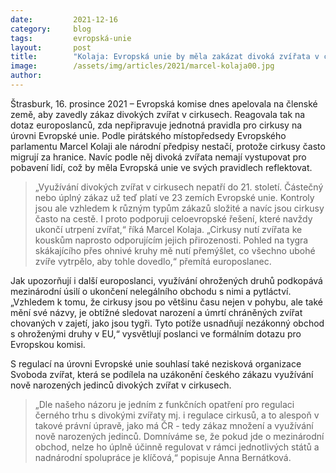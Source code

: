 ```yaml
---
date:         2021-12-16
category:     blog
tags:         evropská-unie 
layout:       post
title:        "Kolaja: Evropská unie by měla zakázat divoká zvířata v cirkusech"
image:        /assets/img/articles/2021/marcel-kolaja00.jpg
author:       
---
```


Štrasburk, 16. prosince 2021 – Evropská komise dnes apelovala na členské země, aby zavedly zákaz divokých zvířat v cirkusech. Reagovala tak na dotaz europoslanců, zda nepřipravuje jednotná pravidla pro cirkusy na úrovni Evropské unie. Podle pirátského místopředsedy Evropského parlamentu Marcel Kolaji ale národní předpisy nestačí, protože cirkusy často migrují za hranice. Navíc podle něj divoká zvířata nemají vystupovat pro pobavení lidí, což by měla Evropská unie ve svých pravidlech reflektovat.

> „Využívání divokých zvířat v cirkusech nepatří do 21. století. Částečný nebo úplný zákaz už teď platí ve 23 zemích Evropské unie. Kontroly jsou ale vzhledem k různým typům zákazů složité a navíc jsou cirkusy často na cestě. I proto podporuji celoevropské řešení, které navždy ukončí utrpení zvířat,“ říká Marcel Kolaja. „Cirkusy nutí zvířata ke kouskům naprosto odporujícím jejich přirozenosti. Pohled na tygra skákajícího přes ohnivé kruhy mě nutí přemýšlet, co všechno ubohé zvíře vytrpělo, aby tohle dovedlo,“ přemítá europoslanec.

Jak upozorňují i další europoslanci, využívání ohrožených druhů podkopává mezinárodní úsilí o ukončení nelegálního obchodu s nimi a pytláctví. „Vzhledem k tomu, že cirkusy jsou po většinu času nejen v pohybu, ale také mění své názvy, je obtížné sledovat narození a úmrtí chráněných zvířat chovaných v zajetí, jako jsou tygři. Tyto potíže usnadňují nezákonný obchod s ohroženými druhy v EU,“ vysvětlují poslanci ve formálním dotazu pro Evropskou komisi.

S regulací na úrovni Evropské unie souhlasí také nezisková organizace Svoboda zvířat, která se podílela na uzákonění českého zákazu využívání nově narozených jedinců divokých zvířat v cirkusech. 

>„Dle našeho názoru je jedním z funkčních opatření pro regulaci černého trhu s divokými zvířaty mj. i regulace cirkusů, a to alespoň v takové právní úpravě, jako má ČR - tedy zákaz množení a využívání nově narozených jedinců. Domníváme se, že pokud jde o mezinárodní obchod, nelze ho úplně účinně regulovat v rámci jednotlivých států a nadnárodní spolupráce je klíčová,“ popisuje Anna Bernátková.
